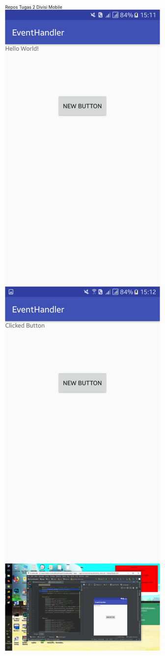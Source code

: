 Repos Tugas 2 Divisi Mobile
![alt text](https://github.com/ABIDINADIPRASETYO/Tahap-2-divisi-Mobile/blob/master/Android/SS%20Event%20Handler/Screenshot_20180321-151158.png "SS Event Handler Sebelum di klik")
![alt text](https://github.com/ABIDINADIPRASETYO/Tahap-2-divisi-Mobile/blob/master/Android/SS%20Event%20Handler/Screenshot_20180321-151213.png "SS Event Handler Setelah di klik")
![alt text](https://github.com/ABIDINADIPRASETYO/Tahap-2-divisi-Mobile/blob/master/Android/SS%20Event%20Handler/eventhandler.jpg "Codingan Event Handler di IDE saya yaitu Android Studio")
